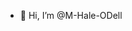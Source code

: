- 👋 Hi, I’m @M-Hale-ODell

<!---
M-Hale-ODell/M-Hale-ODell is a ✨ special ✨ repository because its `README.md` (this file) appears on your GitHub profile.
You can click the Preview link to take a look at your changes.
--->
